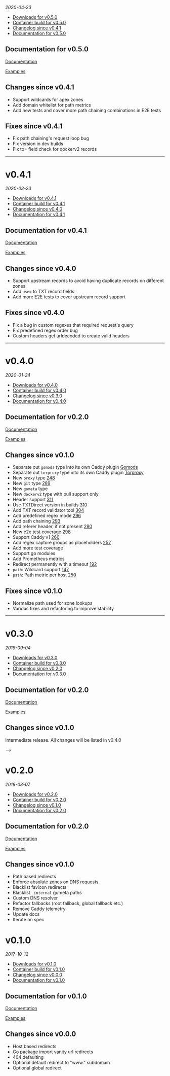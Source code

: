 <!--
# v0.4.0
_2020_
  - [Downloads for v0.4.0](https://txtdirect.org/releases/v0.4.0)
  - [Container build for v0.4.0](https://c.txtdirect.org/txtdirect)
  - [Changelog since v0.3.0](#changes-since-v030)
  - [Documentation for v0.4.0](#documentation-for-v040)

## Documentation for v0.2.0
[Documentation](https://txtdirect.org/docs)

[Examples](https://txtdirect.org/examples)

## Changes since v0.1.0
  - Path based redirects

## Fixes since v0.1.0

-->

_2020-04-23_

- [Downloads for v0.5.0](https://txtdirect.org/releases/v0.5.0)
- [Container build for v0.5.0](https://c.txtdirect.org/txtdirect:v0.5.0)
- [Changelog since v0.4.1](#changes-since-v041)
- [Documentation for v0.5.0](#documentation-for-v050)

## Documentation for v0.5.0

[Documentation](https://txtdirect.org/docs)

[Examples](https://txtdirect.org/examples)

## Changes since v0.4.1

- Support wildcards for apex zones
- Add domain whitelist for path metrics
- Add new tests and cover more path chaining combinations in E2E tests

## Fixes since v0.4.1

- Fix path chaining's request loop bug
- Fix version in dev builds
- Fix to= field check for dockerv2 records

---

# v0.4.1

_2020-03-23_

- [Downloads for v0.4.1](https://txtdirect.org/releases/v0.4.1)
- [Container build for v0.4.1](https://c.txtdirect.org/txtdirect)
- [Changelog since v0.4.0](#changes-since-v040)
- [Documentation for v0.4.1](#documentation-for-v041)

## Documentation for v0.4.1

[Documentation](https://txtdirect.org/docs)

[Examples](https://txtdirect.org/examples)

## Changes since v0.4.0

- Support upstream records to avoid having duplicate records on different zones
- Add `use=` to TXT record fields
- Add more E2E tests to cover upstream record support

## Fixes since v0.4.0

- Fix a bug in custom regexes that required request's query
- Fix predefined regex order bug
- Custom headers get urldecoded to create valid headers

---

# v0.4.0

_2020-01-24_

- [Downloads for v0.4.0](https://txtdirect.org/releases/v0.4.0)
- [Container build for v0.4.0](https://c.txtdirect.org/txtdirect)
- [Changelog since v0.3.0](#changes-since-v030)
- [Documentation for v0.4.0](#documentation-for-v040)

## Documentation for v0.2.0

[Documentation](https://txtdirect.org/docs)

[Examples](https://txtdirect.org/examples)

## Changes since v0.1.0

- Separate out `gomods` type into its own Caddy plugin [Gomods](https://gomods.okkur.org)
- Separate out `torproxy` type into its own Caddy plugin [Torproxy](https://torproxy.okkur.org)
- New `proxy` type [248](https://github.com/txtdirect/txtdirect/pull/248)
- New `git` type [289](https://github.com/txtdirect/txtdirect/pull/289)
- New `gometa` type
- New `dockerv2` type with pull support only
- Header support [311](https://github.com/txtdirect/txtdirect/pull/311)
- Use TXTDirect version in builds [310](https://github.com/txtdirect/txtdirect/pull/310)
- Add TXT record validator tool [304](https://github.com/txtdirect/txtdirect/pull/304)
- Add predefined regex mode [296](https://github.com/txtdirect/txtdirect/pull/296)
- Add path chaining [293](https://github.com/txtdirect/txtdirect/pull/293)
- Add referer header, if not present [280](https://github.com/txtdirect/txtdirect/pull/280)
- New e2e test coverage [298](https://github.com/txtdirect/txtdirect/pull/298)
- Support Caddy v1 [266](https://github.com/txtdirect/txtdirect/pull/266)
- Add regex capture groups as placeholders [257](https://github.com/txtdirect/txtdirect/pull/257)
- Add more test coverage
- Support go modules
- Add Prometheus metrics
- Redirect permanently with a timeout [192](https://github.com/txtdirect/txtdirect/pull/192)
- `path`: Wildcard support [147](https://github.com/txtdirect/txtdirect/pull/147)
- `path`: Path metric per host [250](https://github.com/txtdirect/txtdirect/pull/250)

## Fixes since v0.1.0

- Normalize path used for zone lookups
- Various fixes and refactoring to improve stability

---

# v0.3.0

_2019-09-04_

- [Downloads for v0.3.0](https://txtdirect.org/releases/v0.3.0)
- [Container build for v0.3.0](https://c.txtdirect.org/txtdirect)
- [Changelog since v0.2.0](#changes-since-v020)
- [Documentation for v0.3.0](#documentation-for-v030)

## Documentation for v0.2.0

[Documentation](https://txtdirect.org/docs)

[Examples](https://txtdirect.org/examples)

## Changes since v0.1.0

Intermediate release. All changes will be listed in v0.4.0

-->

# v0.2.0

_2018-08-07_

- [Downloads for v0.2.0](https://txtdirect.org/releases/v0.2.0)
- [Container build for v0.2.0](https://c.txtdirect.org/txtdirect)
- [Changelog since v0.1.0](#changes-since-v010)
- [Documentation for v0.2.0](#documentation-for-v020)

## Documentation for v0.2.0

[Documentation](https://txtdirect.org/docs)

[Examples](https://txtdirect.org/examples)

## Changes since v0.1.0

- Path based redirects
- Enforce absolute zones on DNS requests
- Blacklist favicon redirects
- Blacklist `_internal` gometa paths
- Custom DNS resolver
- Refactor fallbacks (root fallback, global fallback etc.)
- Remove Caddy telemetry
- Update docs
- Iterate on spec

# v0.1.0

_2017-10-12_

- [Downloads for v0.1.0](https://txtdirect.org/releases/v0.1.0)
- [Container build for v0.1.0](https://c.txtdirect.org/txtdirect)
- [Changelog since v0.0.0](#changes-since-v000)
- [Documentation for v0.1.0](#documentation-for-v010)

## Documentation for v0.1.0

[Documentation](https://txtdirect.org/docs)

[Examples](https://txtdirect.org/examples)

## Changes since v0.0.0

- Host based redirects
- Go package import vanity url redirects
- 404 defaulting
- Optional default redirect to "www." subdomain
- Optional global redirect
